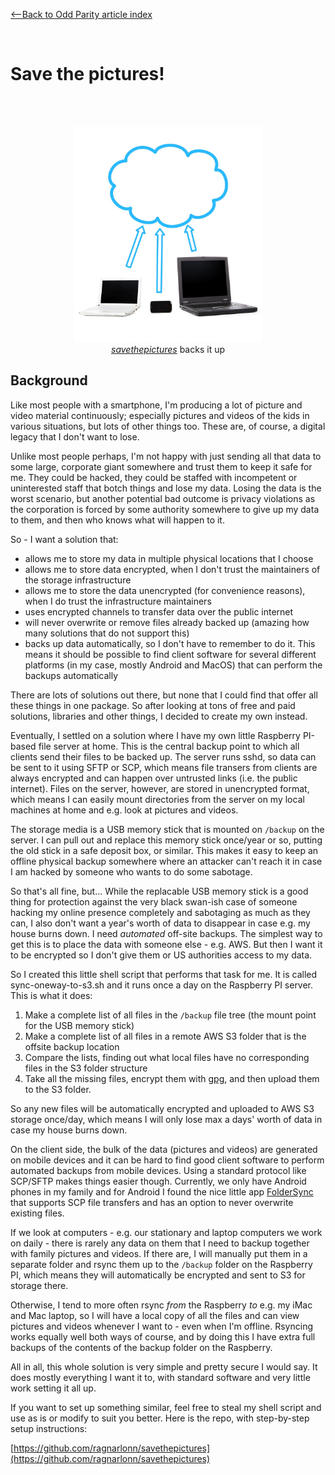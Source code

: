 [<--Back to Odd Parity article index](https://github.com/ragnarlonn/oddparity)

<br/>

# Save the pictures!

<br/>
<br/>

<p align="center"><img src="../images/backup.jpg" width="300"><br><i><a href="https://github.com/ragnarlonn/savethepictures">savethepictures</a></i> backs it up</p>

## Background

Like most people with a smartphone, I'm producing a lot of picture and video material continuously; especially pictures and 
videos of the kids in various situations, but lots of other things too. These are, of course, a digital legacy that I don't 
want to lose.

Unlike most people perhaps, I'm not happy with just sending all that data to some large, corporate giant somewhere and trust 
them to keep it safe for me. They could be hacked, they could be staffed with incompetent or uninterested staff that botch 
things and lose my data. Losing the data is the worst scenario, but another potential bad outcome is privacy violations as 
the corporation is forced by some authority somewhere to give up my data to them, and then who knows what will happen to it.

So - I want a solution that:

- allows me to store my data in multiple physical locations that I choose
- allows me to store data encrypted, when I don't trust the maintainers of the storage infrastructure
- allows me to store the data unencrypted (for convenience reasons), when I do trust the infrastructure maintainers
- uses encrypted channels to transfer data over the public internet
- will never overwrite or remove files already backed up (amazing how many solutions that do not support this)
- backs up data automatically, so I don't have to remember to do it. This means it should be possible to find
  client software for several different platforms (in my case, mostly Android and MacOS) that can perform the backups 
  automatically

There are lots of solutions out there, but none that I could find that offer all these things in one package. So after looking at tons of free and paid solutions, libraries and other things, I decided to create my own instead.

Eventually, I settled on a solution where I have my own little Raspberry PI-based file server at home. This is the central backup point to which all clients send their files to be backed up. The server runs sshd, so data can be sent to it using SFTP or SCP, which means file transers from clients are always encrypted and can happen over untrusted links (i.e. the public internet). Files on the server, however, are stored in unencrypted format, which means I can easily mount directories from the server on my local machines at home and e.g. look at pictures and videos.

The storage media is a USB memory stick that is mounted on `/backup` on the server. I can pull out and replace this 
memory stick once/year or so, putting the old stick in a safe deposit box, or similar. This makes it easy to keep an 
offline physical backup somewhere where an attacker can't reach it in case I am hacked by someone who wants to do some sabotage.

So that's all fine, but... While the replacable USB memory stick is a good thing for protection against the very black swan-ish case of someone hacking my online presence completely and sabotaging as much as they can, I also don't want a year's worth of data to disappear in case e.g. my house burns down. I need *automated* off-site backups. The simplest way to get this is to place the data with someone else - e.g. AWS. But then I want it to be encrypted so I don't give them or US authorities access to my data.

So I created this little shell script that performs that task for me. It is called sync-oneway-to-s3.sh and it runs once a day on the Raspberry PI server. This is what it does:

1. Make a complete list of all files in the `/backup` file tree (the mount point for the USB memory stick)
2. Make a complete list of all files in a remote AWS S3 folder that is the offsite backup location
3. Compare the lists, finding out what local files have no corresponding files in the S3 folder structure
4. Take all the missing files, encrypt them with [gpg](https://gnupg.org/), and then upload them to the S3 folder.

So any new files will be automatically encrypted and uploaded to AWS S3 storage once/day, which means I will only lose max a days' worth of data in case my house burns down.

On the client side, the bulk of the data (pictures and videos) are generated on mobile devices and it can be hard to find good client software to perform automated backups from mobile devices. Using a standard protocol like SCP/SFTP makes things easier though. Currently, we only have Android phones in my family and for Android I found the nice little app [FolderSync](https://play.google.com/store/apps/details?id=dk.tacit.android.foldersync.lite&hl=en) that supports SCP file transfers and has an option to never overwrite existing files.

If we look at computers - e.g. our stationary and laptop computers we work on daily - there is rarely any data on them that I need to backup together with family pictures and videos. If there are, I will manually put them in a separate folder and rsync them up to the `/backup` folder on the Raspberry PI, which means they will automatically be encrypted and sent to S3 for storage there.

Otherwise, I tend to more often rsync *from* the Raspberry *to* e.g. my iMac and Mac laptop, so I will have a local copy 
of all the files and can view pictures and videos whenever I want to - even when I'm offline. Rsyncing works equally well both ways of course, and by doing this I have extra full backups of the contents of the backup folder on the Raspberry.

All in all, this whole solution is very simple and pretty secure I would say. It does mostly everything I want it to, with standard software and very little work setting it all up.

If you want to set up something similar, feel free to steal my shell script and use as is or modify to suit you better. Here is the repo, with step-by-step setup instructions:

[https://github.com/ragnarlonn/savethepictures](https://github.com/ragnarlonn/savethepictures)



